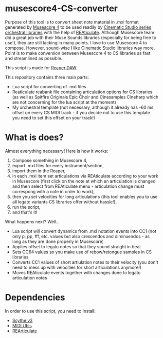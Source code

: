 # musescore4-CS-converter
Purpose of this tool is to convert sheet note material in .mxl format generated by [Musescore 4](https://musescore.org/) to be used readily by [Cinematic Studio series orchestral libraries](https://cinematicstudioseries.com/) with the help of [REAticulate](https://reaticulate.com/). Although Musescore team did a great job with their Muse Sounds libraries (especially for being free to use!), they are still lacking in many points. I love to use Musescore 4 to compose. However, sound-wise I like Cinematic Studio libraries way more. Point is to make conversion between Musescore 4 to CS libraries as fast and streamlined as possible.

This script is made for [Reaper DAW](https://www.reaper.fm/).

This repository contains three main parts:
- Lua script for converting of .mxl files
- Reaticulate reabank file containing articulation options for CS libraries (as well as Spitfire Originals Epic Choir and Cinesamples Cineharp which are not concerning for the lua script at the moment)
- My orchestral template (not necessary, although it already has -60 ms offset on every CS MIDI track - if you decide not to use this template you need to set this offset on your track!)

# What is does?
Almost everything necessary! Here is how it works:
1. Compose something in Musescore 4,
2. export .mxl files for every instrument/section,
3. import them in the Reaper,
4. in each .mxl item set articulations via REAticulate according to your work in Musescore (first click on the note at which an articulation is changed and then select from REAticulate menu - articulation change must correspong with a note in order to work),
5. then you set velocities for long articulations (this tool enables you to use all legato variants CS libraries offer without hassle!),
6. run the script,
7. and that's it!

What happens next? Well...
- Lua script will convert dynamics from .mxl notation events into CC1 (not only p, pp, fff, etc. values but also crescendos and diminuendos - as long as they are done properly in Musescore)
- Applies offset to legato notes so that they sound straight in beat
- Sets CC64 values so you make use of rebow/retongue samples in CS libraries
- Converts CC1 values of short artiulation notes to their velocity (you don't need to mess up with velocities for short articulations anymore!)
- Moves REAticulate events together with changes done to legato articulation notes

# Dependencies
In order to use this script, you need to install:
- [Scythe v3](https://jalovatt.github.io/scythe/#/)
- [MIDI Utils](https://forum.cockos.com/showthread.php?p=2630436)
- [REArticulate](https://reaticulate.com/)
